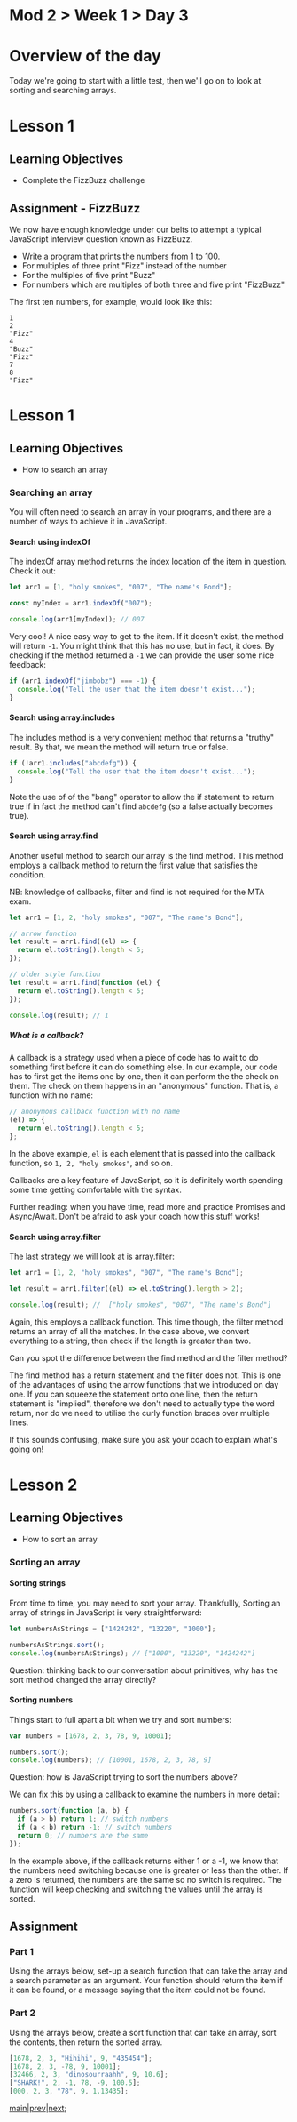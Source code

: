 # Mod 2 > Week 1 > Day 3

# Overview of the day

Today we're going to start with a little test, then we'll go on to look at sorting and searching arrays.

# Lesson 1

## Learning Objectives

- Complete the FizzBuzz challenge

## Assignment - FizzBuzz

We now have enough knowledge under our belts to attempt a typical JavaScript interview question known as FizzBuzz.

- Write a program that prints the numbers from 1 to 100.
- For multiples of three print "Fizz" instead of the number
- For the multiples of five print "Buzz"
- For numbers which are multiples of both three and five print "FizzBuzz"

The first ten numbers, for example, would look like this:

```
1
2
"Fizz"
4
"Buzz"
"Fizz"
7
8
"Fizz"
```

# Lesson 1

## Learning Objectives

- How to search an array

### Searching an array

You will often need to search an array in your programs, and there are a number of ways to achieve it in JavaScript.

#### Search using indexOf

The indexOf array method returns the index location of the item in question. Check it out:

```javascript
let arr1 = [1, "holy smokes", "007", "The name's Bond"];

const myIndex = arr1.indexOf("007");

console.log(arr1[myIndex]); // 007
```

Very cool! A nice easy way to get to the item. If it doesn't exist, the method will return `-1`. You might think that this has no use, but in fact, it does. By checking if the method returned a `-1` we can provide the user some nice feedback:

```javascript
if (arr1.indexOf("jimbobz") === -1) {
  console.log("Tell the user that the item doesn't exist...");
}
```

#### Search using array.includes

The includes method is a very convenient method that returns a "truthy" result. By that, we mean the method will return true or false.

```javascript
if (!arr1.includes("abcdefg")) {
  console.log("Tell the user that the item doesn't exist...");
}
```

Note the use of of the "bang" operator to allow the if statement to return true if in fact the method can't find `abcdefg` (so a false actually becomes true).

#### Search using array.find

Another useful method to search our array is the find method. This method employs a callback method to return the first value that satisfies the condition.

NB: knowledge of callbacks, filter and find is not required for the MTA exam.

```javascript
let arr1 = [1, 2, "holy smokes", "007", "The name's Bond"];

// arrow function
let result = arr1.find((el) => {
  return el.toString().length < 5;
});

// older style function
let result = arr1.find(function (el) {
  return el.toString().length < 5;
});

console.log(result); // 1
```

##### What is a callback?

A callback is a strategy used when a piece of code has to wait to do something first before it can do something else. In our example, our code has to first get the items one by one, then
it can perform the the check on them. The check on them happens in an "anonymous" function. That is, a function with no name:

```javascript
// anonymous callback function with no name
(el) => {
  return el.toString().length < 5;
};
```

In the above example, `el` is each element that is passed into the callback function, so `1, 2, "holy smokes"`, and so on.

Callbacks are a key feature of JavaScript, so it is definitely worth spending some time getting comfortable with the syntax.

Further reading: when you have time, read more and practice Promises and Async/Await. Don't be afraid to ask your coach how this stuff works!

#### Search using array.filter

The last strategy we will look at is array.filter:

```javascript
let arr1 = [1, 2, "holy smokes", "007", "The name's Bond"];

let result = arr1.filter((el) => el.toString().length > 2);

console.log(result); //  ["holy smokes", "007", "The name's Bond"]
```

Again, this employs a callback function. This time though, the filter method returns an array of all the matches. In the case above, we convert everything to a string, then check if the length is greater than two.

Can you spot the difference between the find method and the filter method?

The find method has a return statement and the filter does not. This is one of the advantages of using the arrow functions that we introduced on day one. If you can squeeze the statement onto one line, then the return statement is "implied", therefore we don't need to actually type the word return, nor do we need to utilise the curly function braces over multiple lines.

If this sounds confusing, make sure you ask your coach to explain what's going on!

# Lesson 2

## Learning Objectives

- How to sort an array

### Sorting an array

#### Sorting strings

From time to time, you may need to sort your array. Thankfullly, Sorting an array of strings in JavaScript is very straightforward:

```javascript
let numbersAsStrings = ["1424242", "13220", "1000"];

numbersAsStrings.sort();
console.log(numbersAsStrings); // ["1000", "13220", "1424242"]
```

Question: thinking back to our conversation about primitives, why has the sort method changed the array directly?

#### Sorting numbers

Things start to full apart a bit when we try and sort numbers:

```javascript
var numbers = [1678, 2, 3, 78, 9, 10001];

numbers.sort();
console.log(numbers); // [10001, 1678, 2, 3, 78, 9]
```

Question: how is JavaScript trying to sort the numbers above?

We can fix this by using a callback to examine the numbers in more detail:

```javascript
numbers.sort(function (a, b) {
  if (a > b) return 1; // switch numbers
  if (a < b) return -1; // switch numbers
  return 0; // numbers are the same
});
```

In the example above, if the callback returns either 1 or a -1, we know that the numbers need switching because one is greater or less than the other. If a zero is returned, the numbers are the same so no switch is required. The function will keep checking and switching the values until the array is sorted.

## Assignment

### Part 1

Using the arrays below, set-up a search function that can take the array and a search parameter as an argument. Your function should return the item if it can be found, or a message saying that the item could not be found.

### Part 2

Using the arrays below, create a sort function that can take an array, sort the contents, then return the sorted array.

```javascript
[1678, 2, 3, "Hihihi", 9, "435454"];
[1678, 2, 3, -78, 9, 10001];
[32466, 2, 3, "dinosourraahh", 9, 10.6];
["SHARK!", 2, -1, 78, -9, 100.5];
[000, 2, 3, "78", 9, 1.13435];
```

[main](/swe)|[prev](/swe/mod2/wk1/day2.html)|[next](/swe/mod2/wk1/day4.html);
